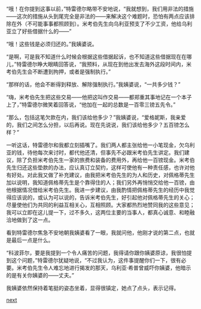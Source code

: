 
“哦！在你提到这事以前，”特雷德尔略带不安地说，“我就想到，我们用非法的措施——这次的措施从头到尾完全是非法的——来解决这个难题时，恐怕有两点应该排除在外（不可能事事都照顾到）。米考伯先生向乌利亚预支了不少工资，他给乌利亚立了好些借据什么的——”

“哦！这些钱是必须归还的。”我姨婆说。

“是啊，可是我不知道什么时候会根据这些借据起诉，也不知道这些借据现在在哪儿，”特雷德尔睁大眼睛回答说，“我预料，从现在到他出发去海外这段时间内，米考伯先生会不断遭到拘押，或者是强制执行。”

“那样的话，他会不断得到释放、解除强制执行。”我姨婆说，“一共多少钱？”

“嗨，米考伯先生把这些交易——他把这叫作交易——都郑重其事地记在一个本子上了，”特雷德尔微笑着回答说，“他加在一起的总数是一百零三镑五先令。”

“那么，包括这笔欠款在内，我们该给他多少？”我姨婆说，“爱格妮斯，我亲爱的，我们之间怎么分担，以后再说。现在先说说，我们该给他多少？五百镑怎么样？”

一听这话，特雷德尔和我都立刻插嘴了。我们两人都主张给他一小笔现金，欠乌利亚的钱，待他每次来讨时，都代他还清，但事先不必跟米考伯先生讲定。我们建议，除了负担米考伯先生一家的旅费和装备的费用外，再给他一百镑现金。米考伯先生归还这些垫款的办法，应认真订立契约，这样可使他有一种责任感，也许对他有好处。对此我又做了补充建议，由我把米考伯先生的为人和历史，对佩格蒂先生加以说明，我知道佩格蒂先生是个靠得住的人；我们另外再悄悄交给他一百镑，由他根据情况借给米考伯先生。我进一步建议，由我酌情把佩格蒂先生的经历中我觉得应该说的，或认为可以说的，告诉米考伯先生，好引起他对佩格蒂先生的关心；尽量使他们为共同的利益互相关心，互相照顾。大家都热烈地赞同我的这些意见；我可以立即在这儿提一下，过不多久，这两位主要的当事人，都真心诚意、和睦融洽地做到了这一点。

看到特雷德尔焦急不安地朝我姨婆看了一眼，我就问他，他刚才说的第二点，也就是最后一点是什么。

“科波菲尔，要是我提到一个令人痛苦的问题，我得请你跟你姨婆原谅，我很怕提到这个问题，”特雷德尔犹疑地说，“不过我认为，这件事提醒你们一下，很有必要。米考伯先生令人难忘地进行揭发的那天，乌利亚·希普曾威吓你姨婆，他暗示的是有关你姨婆的——丈夫。”

我姨婆依然保持着笔挺的姿态坐着，显得很镇定，她点了点头，表示记得。

[next](page691)